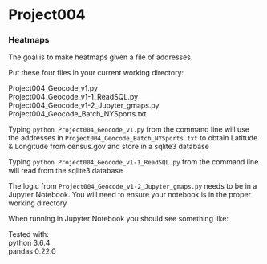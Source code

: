 # Project004
### Heatmaps

The goal is to make heatmaps given a file of addresses.

Put these four files in your current working directory:

Project004_Geocode_v1.py  
Project004_Geocode_v1-1_ReadSQL.py  
Project004_Geocode_v1-2_Jupyter_gmaps.py  
Project004_Geocode_Batch_NYSports.txt

Typing `python Project004_Geocode_v1.py` from the command line will use the addresses in `Project004_Geocode_Batch_NYSports.txt` to obtain Latitude & Longitude from census.gov and store in a sqlite3 database  

Typing `python Project004_Geocode_v1-1_ReadSQL.py` from the command line will read from the sqlite3 database  

The logic from `Project004_Geocode_v1-2_Jupyter_gmaps.py` needs to be in a Jupyter Notebook.  You will need to ensure your notebook is in the proper working directory

When running in Jupyter Notebook you should see something like:


Tested with:  
python 3.6.4  
pandas 0.22.0  
